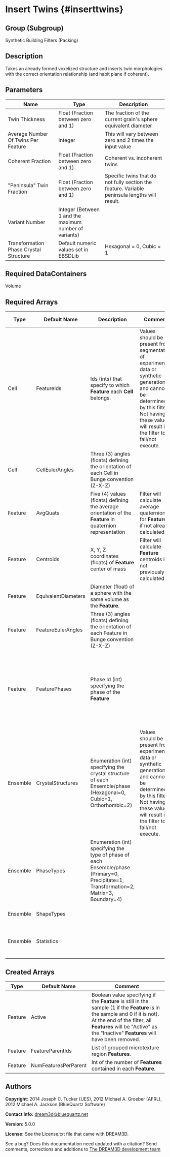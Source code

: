 Insert Twins {#inserttwins}
======
	
## Group (Subgroup) ##
Synthetic Building Filters (Packing)

## Description ##
Takes an already formed voxelized structure and inserts twin morphologies with the correct orientation relationship (and habit plane if coherent).

## Parameters ##

| Name | Type | Description |
|------|------|------|
| Twin Thickness | Float (Fraction between zero and 1) | The fraction of the current grain's sphere equivalent diameter |
| Average Number Of Twins Per Feature | Integer | This will vary between zero and 2 times the input value |
| Coherent Fraction | Float (Fraction between zero and 1) | Coherent vs. incoherent twins |
| "Peninsula" Twin Fraction | Float (Fraction between zero and 1) | Specific twins that do not fully section the feature.  Variable peninsula lengths will result. |
| Variant Number | Integer (Between 1 and the maximum number of variants) | |
| Transformation Phase Crystal Structure | Default numeric values set in EBSDLib | Hexagonal = 0, Cubic = 1 |

## Required DataContainers ##
Volume

## Required Arrays ##

| Type | Default Name | Description | Comment | Filters Known to Create Data |
|------|--------------|-------------|---------|-----|
| Cell | FeatureIds | Ids (ints) that specify to which **Feature** each **Cell** belongs. | Values should be present from segmentation of experimental data or synthetic generation and cannot be determined by this filter. Not having these values will result in the filter to fail/not execute. | Segment Features (Misorientation, C-Axis Misorientation, Scalar) (Reconstruction), Read Dx File (IO), Read Ph File (IO), Pack Primary Phases (SyntheticBuilding), Insert Precipitate Phases (SyntheticBuilding), Establish Matrix Phase (SyntheticBuilding) |
| Cell | CellEulerAngles | Three (3) angles (floats) defining the orientation of each Cell in Bunge convention (Z-X-Z) | | Import Orientation File(s) to H5Ebsd (IO) |
| Feature | AvgQuats | Five (4) values (floats) defining the average orientation of the **Feature** in quaternion representation | Filter will calculate average quaternions for **Features** if not already calculated. | Find Feature Average Orientations (Statistics) |
| Feature | Centroids | X, Y, Z coordinates (floats) of **Feature** center of mass | Filter will calculate **Feature** centroids if not previously calculated | Find Feature Centroids (Generic) |
| Feature | EquivalentDiameters | Diameter (float) of a sphere with the same volume as the **Feature**. |  | Find Sizes (Statistics) |
| Feature | FeatureEulerAngles | Three (3) angles (floats) defining the orientation of each Feature in Bunge convention (Z-X-Z) |  | Find Average Orientations (Statistics), Match Crystallography (SyntheticBuilding) |
| Feature | FeaturePhases | Phase Id (int) specifying the phase of the **Feature**| | Find Feature Phases (Generic), Read Feature Info File (IO), Pack Primary Phases (SyntheticBuilding), Insert Precipitate Phases (SyntheticBuilding), Establish Matrix Phase (SyntheticBuilding) |
| Ensemble | CrystalStructures | Enumeration (int) specifying the crystal structure of each Ensemble/phase (Hexagonal=0, Cubic=1, Orthorhombic=2) | Values should be present from experimental data or synthetic generation and cannot be determined by this filter. Not having these values will result in the filter to fail/not execute. | Read H5Ebsd File (IO), Read Ensemble Info File (IO), Initialize Synthetic Volume (SyntheticBuilding) |
| Ensemble | PhaseTypes | Enumeration (int) specifying the type of phase of each Ensemble/phase (Primary=0, Precipitate=1, Transformation=2, Matrix=3, Boundary=4) |  | Intialize Synthetic Volume (SyntheticBuilding), Generate Ensemble Statistics (Statistics) |
| Ensemble | ShapeTypes |  |  | Establish Shape Types (SyntheticBuilding) |
| Ensemble | Statistics |  |  | Generate Ensemble Statistics (Statistics), StatsGenerator Application |

## Created Arrays ##

| Type | Default Name | Comment |
|------|--------------|---------|
| Feature | Active | Boolean value specifying if the **Feature** is still in the sample (1 if the **Feature** is in the sample and 0 if it is not). At the end of the filter, all **Features** will be "Active" as the "Inactive" **Features** will have been removed. |
| Feature | FeatureParentIds | List of grouped microtexture region **Features**. |
| Feature | NumFeaturesPerParent | Int of the number of **Features** contained in each **Feature**. |

## Authors ##

**Copyright:** 2014 Joseph C. Tucker (UES), 2012 Michael A. Groeber (AFRL), 2012 Michael A. Jackson (BlueQuartz Software)

**Contact Info:** dream3d@bluequartz.net

**Version:** 5.0.0

**License:**  See the License.txt file that came with DREAM3D.




See a bug? Does this documentation need updated with a citation? Send comments, corrections and additions to [The DREAM3D development team](mailto:dream3d@bluequartz.net?subject=Documentation%20Correction)

